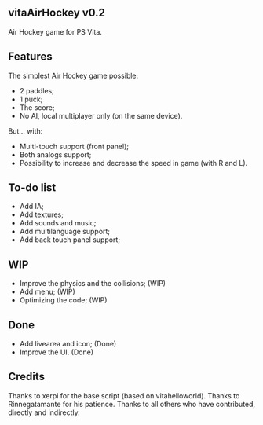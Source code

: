 ## vitaAirHockey v0.2
Air Hockey game for PS Vita.

## Features
The simplest Air Hockey game possible:
- 2 paddles;
- 1 puck;
- The score;
- No AI, local multiplayer only (on the same device).

But... with:
- Multi-touch support (front panel);
- Both analogs support;
- Possibility to increase and decrease the speed in game (with R and L).

## To-do list
- Add IA;
- Add textures;
- Add sounds and music;
- Add multilanguage support;
- Add back touch panel support;

## WIP
- Improve the physics and the collisions; (WIP)
- Add menu; (WIP)
- Optimizing the code; (WIP)

## Done
- Add livearea and icon; (Done)
- Improve the UI. (Done)

## Credits
Thanks to xerpi for the base script (based on vitahelloworld).
Thanks to Rinnegatamante for his patience.
Thanks to all others who have contributed, directly and indirectly.
